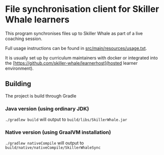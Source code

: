 File synchronisation client for Skiller Whale learners
======================================================

This program synchronises files up to Skiller Whale as part of a live coaching
session.

Full usage instructions can be found in [src/main/resources/usage.txt](src/main/resources/usage.txt).

It is usually set up by curriculum maintainers with docker or integrated into
the [https://github.com/skiller-whale/learnerhost](hosted learner environment).

## Building

The project is build through Gradle

### Java version (using ordinary JDK)

`./gradlew build`
will output to `build/libs/SkillerWhale.jar`

### Native version (using GraalVM installation)

`./gradlew nativeCompile`
will output to `build/native/nativeCompile/SkillerWhaleSync`


